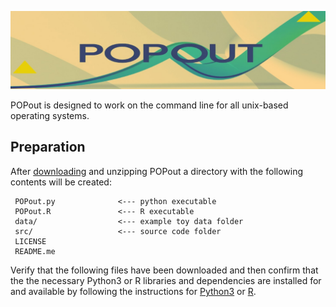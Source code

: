 ![Screenshot](img/pop_wide.jpg)


POPout is designed to work on the command line for all unix-based operating systems. 

## Preparation 

After [downloading](https://github.com/tadesouaiaia/POPout/archive/refs/heads/main.zip)
and unzipping POPout a directory with the following contents will be created:
    
     POPout.py              <--- python executable 
     POPout.R               <--- R executable  
     data/                  <--- example toy data folder              
     src/                   <--- source code folder
     LICENSE
     README.me 


Verify that the following files have been downloaded and then confirm that the 
the necessary Python3 or R libraries and dependencies are installed for and available 
by following the instructions for [Python3](req_python.md) or [R](req_r.md). 








